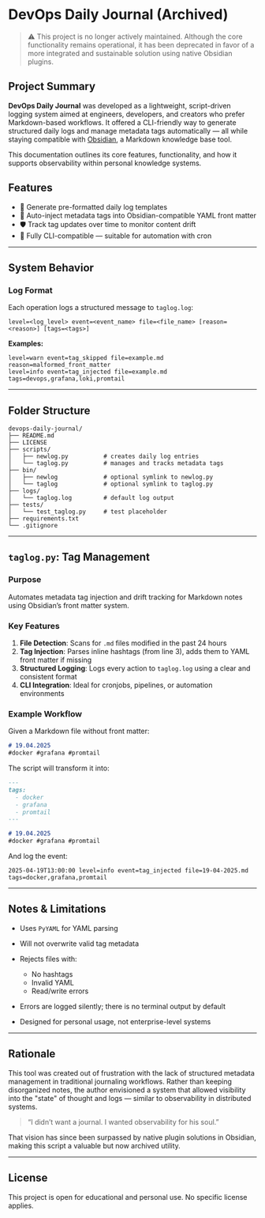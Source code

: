 
# DevOps Daily Journal (Archived)

> ⚠️ This project is no longer actively maintained. Although the core functionality remains operational, it has been deprecated in favor of a more integrated and sustainable solution using native Obsidian plugins.

## Project Summary

**DevOps Daily Journal** was developed as a lightweight, script-driven logging system aimed at engineers, developers, and creators who prefer Markdown-based workflows. It offered a CLI-friendly way to generate structured daily logs and manage metadata tags automatically — all while staying compatible with [Obsidian](https://obsidian.md/), a Markdown knowledge base tool.

This documentation outlines its core features, functionality, and how it supports observability within personal knowledge systems.

## Features

* 📝 Generate pre-formatted daily log templates
* 🧠 Auto-inject metadata tags into Obsidian-compatible YAML front matter
* 🛡 Track tag updates over time to monitor content drift
* 🧰 Fully CLI-compatible — suitable for automation with cron

---

## System Behavior

### Log Format

Each operation logs a structured message to `taglog.log`:

```
level=<log_level> event=<event_name> file=<file_name> [reason=<reason>] [tags=<tags>]
```

**Examples:**

```
level=warn event=tag_skipped file=example.md reason=malformed_front_matter
level=info event=tag_injected file=example.md tags=devops,grafana,loki,promtail
```

---

## Folder Structure

```
devops-daily-journal/
├── README.md
├── LICENSE
├── scripts/
│   ├── newlog.py          # creates daily log entries
│   └── taglog.py          # manages and tracks metadata tags
├── bin/
│   ├── newlog             # optional symlink to newlog.py
│   └── taglog             # optional symlink to taglog.py
├── logs/
│   └── taglog.log         # default log output
├── tests/
│   └── test_taglog.py     # test placeholder
├── requirements.txt
└── .gitignore
```

---

## `taglog.py`: Tag Management

### Purpose

Automates metadata tag injection and drift tracking for Markdown notes using Obsidian’s front matter system.

### Key Features

1. **File Detection**: Scans for `.md` files modified in the past 24 hours
2. **Tag Injection**: Parses inline hashtags (from line 3), adds them to YAML front matter if missing
3. **Structured Logging**: Logs every action to `taglog.log` using a clear and consistent format
4. **CLI Integration**: Ideal for cronjobs, pipelines, or automation environments

### Example Workflow

Given a Markdown file without front matter:

```markdown
# 19.04.2025  
#docker #grafana #promtail
```

The script will transform it into:

```markdown
---
tags:
  - docker
  - grafana
  - promtail
---

# 19.04.2025  
#docker #grafana #promtail
```

And log the event:

```
2025-04-19T13:00:00 level=info event=tag_injected file=19-04-2025.md tags=docker,grafana,promtail
```

---

## Notes & Limitations

* Uses `PyYAML` for YAML parsing
* Will not overwrite valid tag metadata
* Rejects files with:

  * No hashtags
  * Invalid YAML
  * Read/write errors
* Errors are logged silently; there is no terminal output by default
* Designed for personal usage, not enterprise-level systems

---

## Rationale

This tool was created out of frustration with the lack of structured metadata management in traditional journaling workflows. Rather than keeping disorganized notes, the author envisioned a system that allowed visibility into the "state" of thought and logs — similar to observability in distributed systems.

> “I didn’t want a journal. I wanted observability for his soul.”

That vision has since been surpassed by native plugin solutions in Obsidian, making this script a valuable but now archived utility.

---

## License

This project is open for educational and personal use. No specific license applies.
